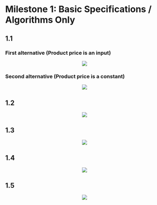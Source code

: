# Milestone 1: Basic Specifications / Algorithms Only
## 1.1
### First alternative (Product price is an input)
<p align="center">
  <img src="images/TCA_1_1_a.png">
</p>

### Second alternative (Product price is a constant)
<p align="center">
  <img src="images/TCA_1_1_b.png">
</p>

## 1.2
<p align="center">
  <img src="images/TCA_1_2.png">
</p>

## 1.3
<p align="center">
  <img src="images/TCA_1_3.png">
</p>

## 1.4
<p align="center">
  <img src="images/TCA_1_4.png">
</p>

## 1.5
<p align="center">
  <img src="images/TCA_1_5.png">
</p>
